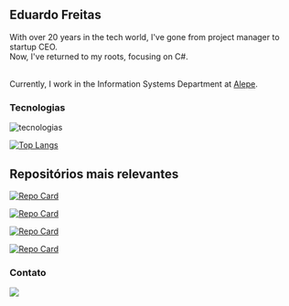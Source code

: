 ## Eduardo Freitas

With over 20 years in the tech world, I've gone from project manager to startup CEO. 
<br>Now, I've returned to my roots, focusing on C#. 

<br>Currently, I work in the Information Systems Department at [Alepe](https://www.alepe.pe.gov.br).

### Tecnologias

<div style="display: inline_block">
    <img align="center" alt="tecnologias" src="https://skillicons.dev/icons?i=dotnet,python,php">
</div>
<p></p>

[![Top Langs](https://github-readme-stats.vercel.app/api/top-langs/?username=eduardoboca&hide=html,css)](https://github.com/eduardoboca/github-readme-stats)

## Repositórios mais relevantes

[![Repo Card](https://github-readme-stats.vercel.app/api/pin/?username=eduardoboca&repo=whatsapp-bot&bg_color=000&border_color=30A3DC&show_icons=true&icon_color=30A3DC&title_color=E94D5F&text_color=FFF)](https://github.com/eduardoboca/whatsapp-bot)

[![Repo Card](https://github-readme-stats.vercel.app/api/pin/?username=eduardoboca&repo=desafio-balta-may-the-fourth-backend&bg_color=000&border_color=30A3DC&show_icons=true&icon_color=30A3DC&title_color=E94D5F&text_color=FFF)](https://github.com/eduardoboca/desafio-balta-may-the-fourth-backend)

[![Repo Card](https://github-readme-stats.vercel.app/api/pin/?username=eduardoboca&repo=carnacode-balta-2024-webapp-blazor-pwa&bg_color=000&border_color=30A3DC&show_icons=true&icon_color=30A3DC&title_color=E94D5F&text_color=FFF)](https://github.com/eduardoboca/carnacode-balta-2024-webapp-blazor-pwa)

[![Repo Card](https://github-readme-stats.vercel.app/api/pin/?username=eduardoboca&repo=cursodevops-kube-news&bg_color=000&border_color=30A3DC&show_icons=true&icon_color=30A3DC&title_color=E94D5F&text_color=FFF)](https://github.com/eduardoboca/cursodevops-kube-news)




### Contato
  <a href="https://www.linkedin.com/in/eduardo-freitas-ehff/" target="_blank"><img src="https://skillicons.dev/icons?i=linkedin"></a> 
  
<!--
**eduardoboca/eduardoboca** is a ✨ _special_ ✨ repository because its `README.md` (this file) appears on your GitHub profile.

Here are some ideas to get you started:

- 🔭 I’m currently working on ...
- 🌱 I’m currently learning ...
- 👯 I’m looking to collaborate on ...
- 🤔 I’m looking for help with ...
- 💬 Ask me about ...
- 📫 How to reach me: ...
- 😄 Pronouns: ...
- ⚡ Fun fact: ...
-->
